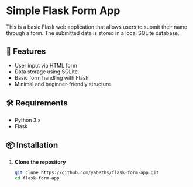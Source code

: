 # Simple Flask Form App

This is a basic Flask web application that allows users to submit their name through a form. The submitted data is stored in a local SQLite database.

## 🚀 Features

- User input via HTML form
- Data storage using SQLite
- Basic form handling with Flask
- Minimal and beginner-friendly structure

## 🛠 Requirements

- Python 3.x
- Flask

## 📦 Installation

1. **Clone the repository**
   ```bash
   git clone https://github.com/yabeths/flask-form-app.git
   cd flask-form-app
